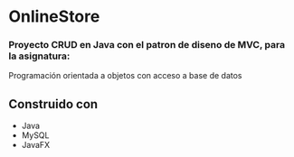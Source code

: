 # OnlineStore
### Proyecto CRUD en Java con el patron de diseno de MVC, para la asignatura:
Programación orientada a objetos con acceso a base de datos

## **Construido con**
* Java
* MySQL
* JavaFX

